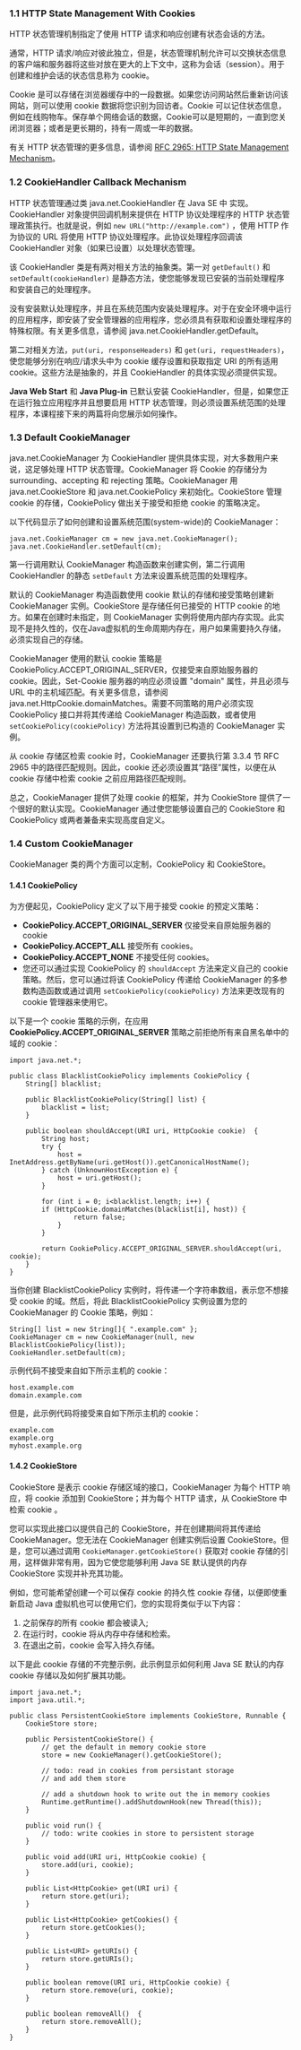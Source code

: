 ### 1.1 HTTP State Management With Cookies
HTTP 状态管理机制指定了使用 HTTP 请求和响应创建有状态会话的方法。

通常，HTTP 请求/响应对彼此独立，但是，状态管理机制允许可以交换状态信息的客户端和服务器将这些对放在更大的上下文中，这称为会话（session）。用于创建和维护会话的状态信息称为 cookie。

Cookie 是可以存储在浏览器缓存中的一段数据。如果您访问网站然后重新访问该网站，则可以使用 cookie 数据将您识别为回访者。Cookie 可以记住状态信息，例如在线购物车。保存单个网络会话的数据，Cookie可以是短期的，一直到您关闭浏览器；或者是更长期的，持有一周或一年的数据。

有关 HTTP 状态管理的更多信息，请参阅 [RFC 2965: HTTP State Management Mechanism]()。

### 1.2 CookieHandler Callback Mechanism

HTTP 状态管理通过类 java.net.CookieHandler 在 Java SE 中 实现。CookieHandler 对象提供回调机制来提供在 HTTP 协议处理程序的 HTTP 状态管理政策执行。也就是说，例如 `new URL("http://example.com")` ，使用 HTTP 作为协议的 URL 将使用 HTTP 协议处理程序。此协议处理程序回调该 CookieHandler 对象（如果已设置）以处理状态管理。

该 CookieHandler 类是有两对相关方法的抽象类。第一对 `getDefault()` 和`setDefault(cookieHandler)` 是静态方法，使您能够发现已安装的当前处理程序和安装自己的处理程序。

没有安装默认处理程序，并且在系统范围内安装处理程序。对于在安全环境中运行的应用程序，即安装了安全管理器的应用程序，您必须具有获取和设置处理程序的特殊权限。有关更多信息，请参阅 java.net.CookieHandler.getDefault。

第二对相关方法，`put(uri, responseHeaders)` 和 `get(uri, requestHeaders)`，使您能够分别在响应/请求头中为 cookie 缓存设置和获取指定 URI 的所有适用 cookie。这些方法是抽象的，并且 CookieHandler 的具体实现必须提供实现。

**Java Web Start** 和 **Java Plug-in** 已默认安装 CookieHandler，但是，如果您正在运行独立应用程序并且想要启用 HTTP 状态管理，则必须设置系统范围的处理程序，本课程接下来的两篇将向您展示如何操作。

### 1.3 Default CookieManager
java.net.CookieManager 为 CookieHandler 提供具体实现，对大多数用户来说，这足够处理 HTTP 状态管理。CookieManager 将 Cookie 的存储分为 surrounding、accepting 和 rejecting 策略。CookieManager 用 java.net.CookieStore 和 java.net.CookiePolicy 来初始化。CookieStore 管理 cookie 的存储，CookiePolicy 做出关于接受和拒绝 cookie 的策略决定。

以下代码显示了如何创建和设置系统范围(system-wide)的 CookieManager：

```
java.net.CookieManager cm = new java.net.CookieManager();
java.net.CookieHandler.setDefault(cm);
```

第一行调用默认 CookieManager 构造函数来创建实例，第二行调用 CookieHandler 的静态 `setDefault` 方法来设置系统范围的处理程序。

默认的 CookieManager 构造函数使用 cookie 默认的存储和接受策略创建新 CookieManager 实例。CookieStore 是存储任何已接受的 HTTP cookie 的地方。如果在创建时未指定，则 CookieManager 实例将使用内部内存实现。此实现不是持久性的，仅在Java虚拟机的生命周期内存在，用户如果需要持久存储，必须实现自己的存储。

CookieManager 使用的默认 cookie 策略是 CookiePolicy.ACCEPT_ORIGINAL_SERVER，仅接受来自原始服务器的 cookie。因此，Set-Cookie 服务器的响应必须设置 "domain" 属性，并且必须与 URL 中的主机域匹配。有关更多信息，请参阅 java.net.HttpCookie.domainMatches。需要不同策略的用户必须实现 CookiePolicy 接口并将其传递给 CookieManager 构造函数，或者使用 `setCookiePolicy(cookiePolicy)` 方法将其设置到已构造的 CookieManager 实例。

从 cookie 存储区检索 cookie 时，CookieManager 还要执行第 3.3.4 节 RFC 2965 中的路径匹配规则。因此，cookie 还必须设置其“路径”属性，以便在从 cookie 存储中检索 cookie 之前应用路径匹配规则。

总之，CookieManager 提供了处理 cookie 的框架，并为 CookieStore 提供了一个很好的默认实现。CookieManager 通过使您能够设置自己的 CookieStore 和 CookiePolicy 或两者兼备来实现高度自定义。

### 1.4 Custom CookieManager
CookieManager 类的两个方面可以定制，CookiePolicy 和 CookieStore。

#### 1.4.1 CookiePolicy
为方便起见，CookiePolicy 定义了以下用于接受 cookie 的预定义策略：

- **CookiePolicy.ACCEPT_ORIGINAL_SERVER** 仅接受来自原始服务器的 cookie
- **CookiePolicy.ACCEPT_ALL** 接受所有 cookies。
- **CookiePolicy.ACCEPT_NONE** 不接受任何 cookies。
- 您还可以通过实现 CookiePolicy 的 `shouldAccept` 方法来定义自己的 cookie 策略。然后，您可以通过将该 CookiePolicy 传递给 CookieManager 的多参数构造函数或通过调用 `setCookiePolicy(cookiePolicy)` 方法来更改现有的 cookie 管理器来使用它。

以下是一个 cookie 策略的示例，在应用 **CookiePolicy.ACCEPT_ORIGINAL_SERVER** 策略之前拒绝所有来自黑名单中的域的 cookie：

```
import java.net.*;

public class BlacklistCookiePolicy implements CookiePolicy {
    String[] blacklist;

    public BlacklistCookiePolicy(String[] list) {
        blacklist = list;
    }

    public boolean shouldAccept(URI uri, HttpCookie cookie)  {
        String host;
        try {
            host =  InetAddress.getByName(uri.getHost()).getCanonicalHostName();
        } catch (UnknownHostException e) {
            host = uri.getHost();
        }

        for (int i = 0; i<blacklist.length; i++) {
	    if (HttpCookie.domainMatches(blacklist[i], host)) {
                return false;
            }
        }

        return CookiePolicy.ACCEPT_ORIGINAL_SERVER.shouldAccept(uri, cookie);
    }
}
```

当你创建 BlacklistCookiePolicy 实例时，将传递一个字符串数组，表示您不想接受 cookie 的域。然后，将此 BlacklistCookiePolicy 实例设置为您的 CookieManager 的 Cookie 策略，例如：

```
String[] list = new String[]{ ".example.com" };
CookieManager cm = new CookieManager(null, new BlacklistCookiePolicy(list));
CookieHandler.setDefault(cm);
```

示例代码不接受来自如下所示主机的 cookie：

```
host.example.com
domain.example.com
```

但是，此示例代码将接受来自如下所示主机的 cookie：

```
example.com
example.org
myhost.example.org

```

#### 1.4.2 CookieStore
CookieStore 是表示 cookie 存储区域的接口，CookieManager 为每个 HTTP 响应，将 cookie 添加到 CookieStore；并为每个 HTTP 请求，从 CookieStore 中检索 cookie 。

您可以实现此接口以提供自己的 CookieStore，并在创建期间将其传递给 CookieManager。您无法在 CookieManager 创建实例后设置 CookieStore。但是，您可以通过调用 `CookieManager.getCookieStore()` 获取对 cookie 存储的引用，这样做非常有用，因为它使您能够利用 Java SE 默认提供的内存 CookieStore 实现并补充其功能。

例如，您可能希望创建一个可以保存 cookie 的持久性 cookie 存储，以便即使重新启动 Java 虚拟机也可以使用它们，您的实现将类似于以下内容：

1. 之前保存的所有 cookie 都会被读入;
2. 在运行时，cookie 将从内存中存储和检索。
3. 在退出之前，cookie 会写入持久存储。

以下是此 cookie 存储的不完整示例，此示例显示如何利用 Java SE 默认的内存 cookie 存储以及如何扩展其功能。

```
import java.net.*;
import java.util.*;

public class PersistentCookieStore implements CookieStore, Runnable {
    CookieStore store;

    public PersistentCookieStore() {
        // get the default in memory cookie store
        store = new CookieManager().getCookieStore();

        // todo: read in cookies from persistant storage
        // and add them store

        // add a shutdown hook to write out the in memory cookies
        Runtime.getRuntime().addShutdownHook(new Thread(this)); 
    }

    public void run() {
        // todo: write cookies in store to persistent storage
    }

    public void	add(URI uri, HttpCookie cookie) {
        store.add(uri, cookie);
    }

    public List<HttpCookie> get(URI uri) {
        return store.get(uri);
    }

    public List<HttpCookie> getCookies() {
        return store.getCookies();
    }
    
    public List<URI> getURIs() {
        return store.getURIs();
    }

    public boolean remove(URI uri, HttpCookie cookie) {
        return store.remove(uri, cookie);
    }

    public boolean removeAll()  {
        return store.removeAll();
    }
}

```